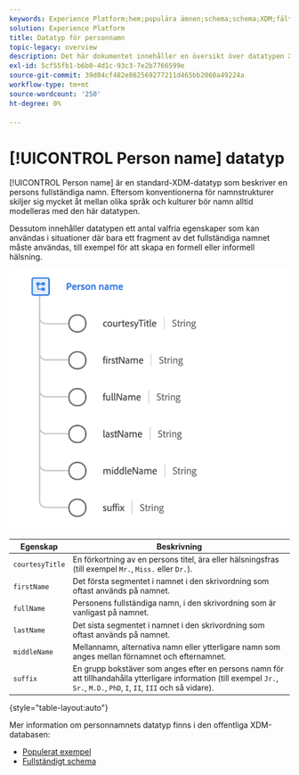 ```yaml
---
keywords: Experience Platform;hem;populära ämnen;schema;schema;XDM;fält;scheman;scheman;fullständigt namn;xdm:fullständigtNamn;personnamn;datatyp;datatyp;datatyp;datatyp;
solution: Experience Platform
title: Datatyp för personnamn
topic-legacy: overview
description: Det här dokumentet innehåller en översikt över datatypen XDM för personnamn.
exl-id: 5cf55fb1-b6b0-4d1c-93c3-7e2b7766599e
source-git-commit: 39d04cf482e862569277211d465bb2060a49224a
workflow-type: tm+mt
source-wordcount: '250'
ht-degree: 0%

---
```


# [!UICONTROL Person name] datatyp

[!UICONTROL Person name] är en standard-XDM-datatyp som beskriver en persons fullständiga namn. Eftersom konventionerna för namnstrukturer skiljer sig mycket åt mellan olika språk och kulturer bör namn alltid modelleras med den här datatypen.

Dessutom innehåller datatypen ett antal valfria egenskaper som kan användas i situationer där bara ett fragment av det fullständiga namnet måste användas, till exempel för att skapa en formell eller informell hälsning.

<img src="../images/data-types/person-name.png" width="500" /><br />

| Egenskap | Beskrivning |
| --- | --- |
| `courtesyTitle` | En förkortning av en persons titel, ära eller hälsningsfras (till exempel `Mr.`, `Miss.` eller `Dr.`). |
| `firstName` | Det första segmentet i namnet i den skrivordning som oftast används på namnet. |
| `fullName` | Personens fullständiga namn, i den skrivordning som är vanligast på namnet. |
| `lastName` | Det sista segmentet i namnet i den skrivordning som oftast används på namnet. |
| `middleName` | Mellannamn, alternativa namn eller ytterligare namn som anges mellan förnamnet och efternamnet. |
| `suffix` | En grupp bokstäver som anges efter en persons namn för att tillhandahålla ytterligare information (till exempel `Jr.`, `Sr.`, `M.D.`, `PhD`, `I`, `II`, `III` och så vidare). |

{style=&quot;table-layout:auto&quot;}

Mer information om personnamnets datatyp finns i den offentliga XDM-databasen:

* [Populerat exempel](https://github.com/adobe/xdm/blob/master/components/datatypes/person-name.example.1.json)
* [Fullständigt schema](https://github.com/adobe/xdm/blob/master/components/datatypes/person-name.schema.json)
